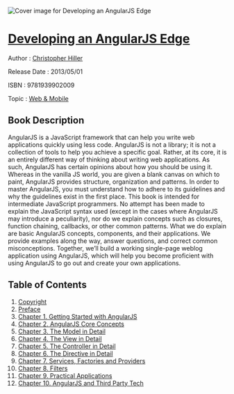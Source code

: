 ![Cover image for Developing an AngularJS Edge](https://imgdetail.ebookreading.net/cover/cover/web_mobile/EB9781939902009.jpg)

[Developing an AngularJS Edge](https://ebookreading.net/view/book/Developing+an+AngularJS+Edge-EB9781939902009_1.html "Developing an AngularJS Edge")
====================================================================================================================

Author : [Christopher Hiller](https://ebookreading.net/search/author/Christopher+Hiller)

Release Date : 2013/05/01

ISBN : 9781939902009

Topic : [Web & Mobile](https://ebookreading.net/search/category/web-mobile)

Book Description
-----------------

AngularJS is a JavaScript framework that can help you write web applications quickly using less code. AngularJS is not a library; it is not a collection of tools to help you achieve a specific goal. Rather, at its core, it is an entirely different way of thinking about writing web applications. As such, AngularJS has certain opinions about how you should be using it. Whereas in the vanilla JS world, you are given a blank canvas on which to paint, AngularJS provides structure, organization and patterns. In order to master AngularJS, you must understand how to adhere to its guidelines and why the guidelines exist in the first place.
This book is intended for intermediate JavaScript programmers. No attempt has been made to explain the JavaScript syntax used (except in the cases where AngularJS may introduce a peculiarity), nor do we explain concepts such as closures, function chaining, callbacks, or other common patterns.
What we do explain are basic AngularJS concepts, components, and their applications. We provide examples along the way, answer questions, and correct common misconceptions. Together, we’ll build a working single-page weblog application using AngularJS, which will help you become proficient with using AngularJS to go out and create your own applications.
              
Table of Contents
-----------------

1. [Copyright](https://ebookreading.net/view/book/Developing+an+AngularJS+Edge-EB9781939902009_1.html)
1. [Preface](https://ebookreading.net/view/book/Developing+an+AngularJS+Edge-EB9781939902009_2.html)
1. [Chapter 1. Getting Started with AngularJS](https://ebookreading.net/view/book/Developing+an+AngularJS+Edge-EB9781939902009_3.html)
1. [Chapter 2. AngularJS Core Concepts](https://ebookreading.net/view/book/Developing+an+AngularJS+Edge-EB9781939902009_4.html)
1. [Chapter 3. The Model in Detail](https://ebookreading.net/view/book/Developing+an+AngularJS+Edge-EB9781939902009_5.html)
1. [Chapter 4. The View in Detail](https://ebookreading.net/view/book/Developing+an+AngularJS+Edge-EB9781939902009_6.html)
1. [Chapter 5. The Controller in Detail](https://ebookreading.net/view/book/Developing+an+AngularJS+Edge-EB9781939902009_7.html)
1. [Chapter 6. The Directive in Detail](https://ebookreading.net/view/book/Developing+an+AngularJS+Edge-EB9781939902009_8.html)
1. [Chapter 7. Services, Factories and Providers](https://ebookreading.net/view/book/Developing+an+AngularJS+Edge-EB9781939902009_9.html)
1. [Chapter 8. Filters](https://ebookreading.net/view/book/Developing+an+AngularJS+Edge-EB9781939902009_10.html)
1. [Chapter 9. Practical Applications](https://ebookreading.net/view/book/Developing+an+AngularJS+Edge-EB9781939902009_11.html)
1. [Chapter 10. AngularJS and Third Party Tech](https://ebookreading.net/view/book/Developing+an+AngularJS+Edge-EB9781939902009_12.html)
